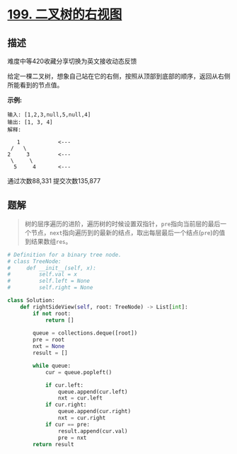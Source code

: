 # [199. 二叉树的右视图](https://leetcode-cn.com/problems/binary-tree-right-side-view/)

## 描述

难度中等420收藏分享切换为英文接收动态反馈

给定一棵二叉树，想象自己站在它的右侧，按照从顶部到底部的顺序，返回从右侧所能看到的节点值。

**示例:**

```
输入: [1,2,3,null,5,null,4]
输出: [1, 3, 4]
解释:

   1            <---
 /   \
2     3         <---
 \     \
  5     4       <---
```

通过次数88,331 提交次数135,877



## 题解

> 树的层序遍历的进阶，遍历树的时候设置双指针，`pre`指向当前层的最后一个节点，`next`指向遍历到的最新的结点，取出每层最后一个结点(`pre`)的值到结果数组`res`。

```python
# Definition for a binary tree node.
# class TreeNode:
#     def __init__(self, x):
#         self.val = x
#         self.left = None
#         self.right = None

class Solution:
    def rightSideView(self, root: TreeNode) -> List[int]:
        if not root:
            return []
        
        queue = collections.deque([root])
        pre = root
        nxt = None
        result = []

        while queue:
            cur = queue.popleft()

            if cur.left:
                queue.append(cur.left)
                nxt = cur.left
            if cur.right:
                queue.append(cur.right)
                nxt = cur.right
            if cur == pre:
                result.append(cur.val)
                pre = nxt
        return result
```

